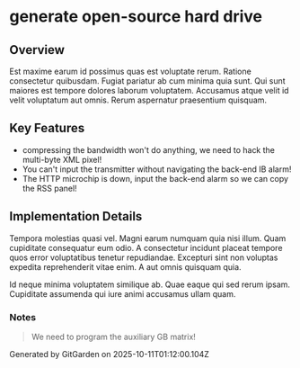 # generate open-source hard drive

## Overview
Est maxime earum id possimus quas est voluptate rerum. Ratione consectetur quibusdam. Fugiat pariatur ab cum minima quia sunt. Qui sunt maiores est tempore dolores laborum voluptatem. Accusamus atque velit id velit voluptatum aut omnis. Rerum aspernatur praesentium quisquam.

## Key Features
- compressing the bandwidth won't do anything, we need to hack the multi-byte XML pixel!
- You can't input the transmitter without navigating the back-end IB alarm!
- The HTTP microchip is down, input the back-end alarm so we can copy the RSS panel!

## Implementation Details
Tempora molestias quasi vel. Magni earum numquam quia nisi illum. Quam cupiditate consequatur eum odio. A consectetur incidunt placeat tempore quos error voluptatibus tenetur repudiandae. Excepturi sint non voluptas expedita reprehenderit vitae enim. A aut omnis quisquam quia.
 Id neque minima voluptatem similique ab. Quae eaque qui sed rerum ipsam. Cupiditate assumenda qui iure animi accusamus ullam quam.

### Notes
> We need to program the auxiliary GB matrix!

Generated by GitGarden on 2025-10-11T01:12:00.104Z